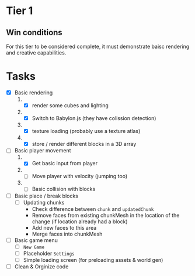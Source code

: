 # Tier 1

## Win conditions
For this tier to be considered complete, it must demonstrate baisc rendering and creative capabilities.

# Tasks
- [X] Basic rendering
    1. - [X] render some cubes and lighting
    2. - [X] Switch to Babylon.js (they have colission detection)
    3. - [X] texture loading (probably use a texture atlas)
    4. - [X] store / render different blocks in a 3D array
- [ ] Basic player movement
    1. - [X] Get basic input from player
    2. - [ ] Move player with velocity (jumping too)
    3. - [ ] Basic collision with blocks
- [ ] Basic place / break blocks
    - [ ] Updating chunks
        - Check difference between `chunk` and `updatedChunk`
        - Remove faces from existing chunkMesh in the location of the change (if location already had a block)
        - Add new faces to this area
        - Merge faces into chunkMesh
- [ ] Basic game menu
    - [ ] `New Game`
    - [ ] Placeholder `Settings`
    - [ ] Simple loading screen (for preloading assets & world gen)
- [ ] Clean & Orginize code